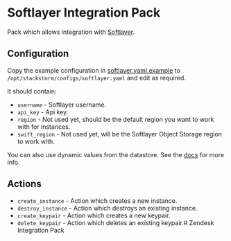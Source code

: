 # Softlayer Integration Pack

Pack which allows integration with [Softlayer](https://www.softlayer.com/).

## Configuration

Copy the example configuration in [softlayer.yaml.example](./softlayer.yaml.example)
to `/opt/stackstorm/configs/softlayer.yaml` and edit as required.

It should contain:

* ``username`` - Softlayer username.
* ``api_key`` - Api key.
* ``region`` - Not used yet, should be the default region you want to work with for instances.
* ``swift_region`` - Not used yet, will be the Softlayer Object Storage region to work with.

You can also use dynamic values from the datastore. See the
[docs](https://docs.stackstorm.com/reference/pack_configs.html) for more info.

## Actions

* ``create_instance`` - Action which creates a new instance.
* ``destroy_instance`` - Action which destroys an existing instance.
* ``create_keypair`` - Action which creates a new keypair.
* ``delete_keypair`` - Action which deletes an existing keypair.# Zendesk Integration Pack
